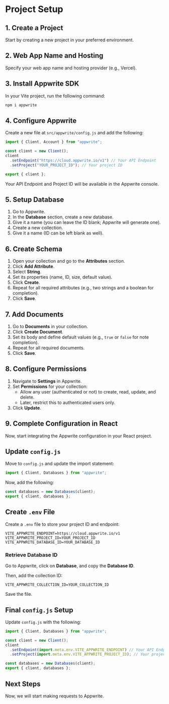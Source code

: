 # Project Setup

## 1. Create a Project

Start by creating a new project in your preferred environment.

## 2. Web App Name and Hosting

Specify your web app name and hosting provider (e.g., Vercel).

## 3. Install Appwrite SDK

In your Vite project, run the following command:

```sh
npm i appwrite
```

## 4. Configure Appwrite

Create a new file at `src/appwrite/config.js` and add the following:

```js
import { Client, Account } from "appwrite";

const client = new Client();
client
  .setEndpoint("https://cloud.appwrite.io/v1") // Your API Endpoint
  .setProject("YOUR_PROJECT_ID"); // Your project ID

export { client };
```

Your API Endpoint and Project ID will be available in the Appwrite console.

## 5. Setup Database

1. Go to Appwrite.
2. In the **Database** section, create a new database.
3. Give it a name (you can leave the ID blank; Appwrite will generate one).
4. Create a new collection.
5. Give it a name (ID can be left blank as well).

## 6. Create Schema

1. Open your collection and go to the **Attributes** section.
2. Click **Add Attribute**.
3. Select **String**.
4. Set its properties (name, ID, size, default value).
5. Click **Create**.
6. Repeat for all required attributes (e.g., two strings and a boolean for completion).
7. Click **Save**.

## 7. Add Documents

1. Go to **Documents** in your collection.
2. Click **Create Document**.
3. Set its body and define default values (e.g., `true` or `false` for note completion).
4. Repeat for all required documents.
5. Click **Save**.

## 8. Configure Permissions

1. Navigate to **Settings** in Appwrite.
2. Set **Permissions** for your collection:
   - Allow any user (authenticated or not) to create, read, update, and delete.
   - Later, restrict this to authenticated users only.
3. Click **Update**.

## 9. Complete Configuration in React

Now, start integrating the Appwrite configuration in your React project.

## Update `config.js`

Move to `config.js` and update the import statement:

```js
import { Client, Databases } from "appwrite";
```

Now, add the following:

```js
const databases = new Databases(client);
export { client, databases };
```

## Create `.env` File

Create a `.env` file to store your project ID and endpoint:

```
VITE_APPWRITE_ENDPOINT=https://cloud.appwrite.io/v1
VITE_APPWRITE_PROJECT_ID=YOUR_PROJECT_ID
VITE_APPWRITE_DATABASE_ID=YOUR_DATABASE_ID
```

### Retrieve Database ID

Go to Appwrite, click on **Database**, and copy the **Database ID**.

Then, add the collection ID:

```
VITE_APPWRITE_COLLECTION_ID=YOUR_COLLECTION_ID
```

Save the file.

## Final `config.js` Setup

Update `config.js` with the following:

```js
import { Client, Databases } from "appwrite";

const client = new Client();
client
  .setEndpoint(import.meta.env.VITE_APPWRITE_ENDPOINT) // Your API Endpoint
  .setProject(import.meta.env.VITE_APPWRITE_PROJECT_ID); // Your project ID

const databases = new Databases(client);
export { client, databases };
```

## Next Steps

Now, we will start making requests to Appwrite.
